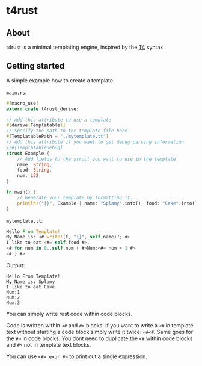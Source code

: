 # t4rust

## About
t4rust is a minimal templating engine, inspired by the [T4](https://docs.microsoft.com/en-us/visualstudio/modeling/code-generation-and-t4-text-templates) syntax.

## Getting started
A simple example how to create a template.

`main.rs`:
```rust
#[macro_use]
extern crate t4rust_derive;

// Add this attribute to use a template
#[derive(Templatable)]
// Specify the path to the template file here
#[TemplatablePath = "./mytemplate.tt"]
// Add this attribute if you want to get debug parsing information
//#[TemplatableDebug]
struct Example {
    // Add fields to the struct you want to use in the template
    name: String,
    food: String,
    num: i32,
}

fn main() {
    // Generate your template by formatting it.
    println!("{}", Example { name: "Splamy".into(), food: "Cake".into(), num: 3 });
}
```

`mytemplate.tt`:
```rust
Hello From Template!
My Name is: <# write!(f, "{}", self.name)?; #>
I like to eat <#= self.food #>.
<# for num in 0..self.num { #>Num:<#= num + 1 #>
<# } #>
```

Output:
```
Hello From Template!
My Name is: Splamy
I like to eat Cake.
Num:1
Num:2
Num:3
```

You can simply write rust code within code blocks.

Code is written within `<#` and `#>` blocks.
If you want to write a `<#` in template text without starting a code block
simply write it twice: `<#<#`. Same goes for the `#>` in code blocks.
You dont need to duplicate the `<#` within code blocks and `#>` not in
template text blocks.

You can use `<#= expr #>` to print out a single expression.